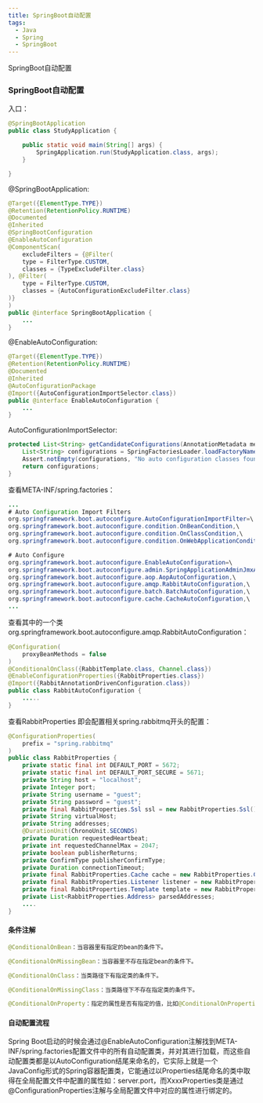 ```yaml
---
title: SpringBoot自动配置
tags:
  - Java
  - Spring
  - SpringBoot
---
```


SpringBoot自动配置

### SpringBoot自动配置


入口：

```java
@SpringBootApplication
public class StudyApplication {

    public static void main(String[] args) {
        SpringApplication.run(StudyApplication.class, args);
    }

}
```

<!-- more -->

@SpringBootApplication:
```java
@Target({ElementType.TYPE})
@Retention(RetentionPolicy.RUNTIME)
@Documented
@Inherited
@SpringBootConfiguration
@EnableAutoConfiguration
@ComponentScan(
    excludeFilters = {@Filter(
    type = FilterType.CUSTOM,
    classes = {TypeExcludeFilter.class}
), @Filter(
    type = FilterType.CUSTOM,
    classes = {AutoConfigurationExcludeFilter.class}
)}
)
public @interface SpringBootApplication {
    ...
}
```

@EnableAutoConfiguration:

```java
@Target({ElementType.TYPE})
@Retention(RetentionPolicy.RUNTIME)
@Documented
@Inherited
@AutoConfigurationPackage
@Import({AutoConfigurationImportSelector.class})
public @interface EnableAutoConfiguration {
    ...
}
```

AutoConfigurationImportSelector:

```java
protected List<String> getCandidateConfigurations(AnnotationMetadata metadata, AnnotationAttributes attributes) {
    List<String> configurations = SpringFactoriesLoader.loadFactoryNames(this.getSpringFactoriesLoaderFactoryClass(), this.getBeanClassLoader());
    Assert.notEmpty(configurations, "No auto configuration classes found in META-INF/spring.factories. If you are using a custom packaging, make sure that file is correct.");
    return configurations;
}
```


查看META-INF/spring.factories：

```java
...
# Auto Configuration Import Filters
org.springframework.boot.autoconfigure.AutoConfigurationImportFilter=\
org.springframework.boot.autoconfigure.condition.OnBeanCondition,\
org.springframework.boot.autoconfigure.condition.OnClassCondition,\
org.springframework.boot.autoconfigure.condition.OnWebApplicationCondition

# Auto Configure
org.springframework.boot.autoconfigure.EnableAutoConfiguration=\
org.springframework.boot.autoconfigure.admin.SpringApplicationAdminJmxAutoConfiguration,\
org.springframework.boot.autoconfigure.aop.AopAutoConfiguration,\
org.springframework.boot.autoconfigure.amqp.RabbitAutoConfiguration,\
org.springframework.boot.autoconfigure.batch.BatchAutoConfiguration,\
org.springframework.boot.autoconfigure.cache.CacheAutoConfiguration,\
...
```

查看其中的一个类org.springframework.boot.autoconfigure.amqp.RabbitAutoConfiguration：

```java
@Configuration(
    proxyBeanMethods = false
)
@ConditionalOnClass({RabbitTemplate.class, Channel.class})
@EnableConfigurationProperties({RabbitProperties.class})
@Import({RabbitAnnotationDrivenConfiguration.class})
public class RabbitAutoConfiguration {
    .....
}
```

查看RabbitProperties 即会配置相关spring.rabbitmq开头的配置：

```java
@ConfigurationProperties(
    prefix = "spring.rabbitmq"
)
public class RabbitProperties {
    private static final int DEFAULT_PORT = 5672;
    private static final int DEFAULT_PORT_SECURE = 5671;
    private String host = "localhost";
    private Integer port;
    private String username = "guest";
    private String password = "guest";
    private final RabbitProperties.Ssl ssl = new RabbitProperties.Ssl();
    private String virtualHost;
    private String addresses;
    @DurationUnit(ChronoUnit.SECONDS)
    private Duration requestedHeartbeat;
    private int requestedChannelMax = 2047;
    private boolean publisherReturns;
    private ConfirmType publisherConfirmType;
    private Duration connectionTimeout;
    private final RabbitProperties.Cache cache = new RabbitProperties.Cache();
    private final RabbitProperties.Listener listener = new RabbitProperties.Listener();
    private final RabbitProperties.Template template = new RabbitProperties.Template();
    private List<RabbitProperties.Address> parsedAddresses;
    ....
}
```





#### 条件注解

```java
@ConditionalOnBean：当容器里有指定的bean的条件下。

@ConditionalOnMissingBean：当容器里不存在指定bean的条件下。

@ConditionalOnClass：当类路径下有指定类的条件下。

@ConditionalOnMissingClass：当类路径下不存在指定类的条件下。

@ConditionalOnProperty：指定的属性是否有指定的值，比如@ConditionalOnProperties(prefix=”xxx.xxx”, value=”enable”, matchIfMissing=true)，代表当xxx.xxx为enable时条件的布尔值为true，如果没有设置的情况下也为true。
```

#### 自动配置流程

Spring Boot启动的时候会通过@EnableAutoConfiguration注解找到META-INF/spring.factories配置文件中的所有自动配置类，并对其进行加载，而这些自动配置类都是以AutoConfiguration结尾来命名的，它实际上就是一个JavaConfig形式的Spring容器配置类，它能通过以Properties结尾命名的类中取得在全局配置文件中配置的属性如：server.port，而XxxxProperties类是通过@ConfigurationProperties注解与全局配置文件中对应的属性进行绑定的。

